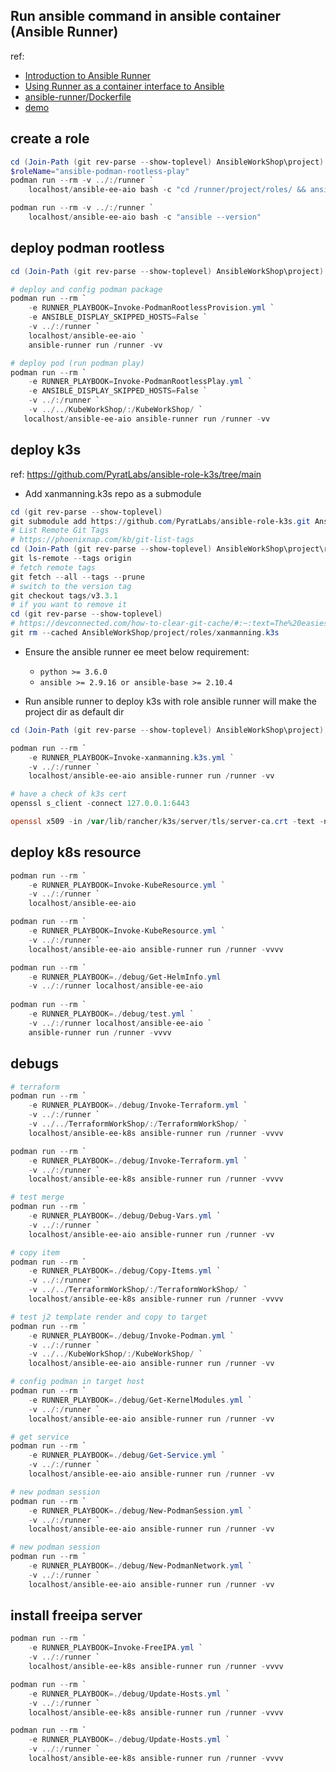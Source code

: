 ## Run ansible command in ansible container (Ansible Runner)
ref: 
 - [Introduction to Ansible Runner](https://ansible-runner.readthedocs.io/en/stable/intro/)
 - [Using Runner as a container interface to Ansible](https://ansible-runner.readthedocs.io/en/stable/container/)
 - [ansible-runner/Dockerfile](https://github.com/ansible/ansible-runner/blob/devel/Dockerfile)
 - [demo](https://github.com/ansible/ansible-runner/tree/devel/demo)


## create a role
```powershell
cd (Join-Path (git rev-parse --show-toplevel) AnsibleWorkShop\project)
$roleName="ansible-podman-rootless-play"
podman run --rm -v ../:/runner `
    localhost/ansible-ee-aio bash -c "cd /runner/project/roles/ && ansible-galaxy init $roleName"

podman run --rm -v ../:/runner `
    localhost/ansible-ee-aio bash -c "ansible --version"
```


## deploy podman rootless
```powershell
cd (Join-Path (git rev-parse --show-toplevel) AnsibleWorkShop\project)

# deploy and config podman package
podman run --rm `
    -e RUNNER_PLAYBOOK=Invoke-PodmanRootlessProvision.yml `
    -e ANSIBLE_DISPLAY_SKIPPED_HOSTS=False `
    -v ../:/runner `
    localhost/ansible-ee-aio `
    ansible-runner run /runner -vv

# deploy pod (run podman play)
podman run --rm `
    -e RUNNER_PLAYBOOK=Invoke-PodmanRootlessPlay.yml `
    -e ANSIBLE_DISPLAY_SKIPPED_HOSTS=False `
    -v ../:/runner `
    -v ../../KubeWorkShop/:/KubeWorkShop/ `
   localhost/ansible-ee-aio ansible-runner run /runner -vv
```

## deploy k3s
ref: 
https://github.com/PyratLabs/ansible-role-k3s/tree/main

- Add xanmanning.k3s repo as a submodule
```powershell
cd (git rev-parse --show-toplevel)
git submodule add https://github.com/PyratLabs/ansible-role-k3s.git AnsibleWorkShop/project/roles/xanmanning.k3s
# List Remote Git Tags
# https://phoenixnap.com/kb/git-list-tags
cd (Join-Path (git rev-parse --show-toplevel) AnsibleWorkShop\project\roles\xanmanning.k3s)
git ls-remote --tags origin
# fetch remote tags
git fetch --all --tags --prune
# switch to the version tag
git checkout tags/v3.3.1
# if you want to remove it
cd (git rev-parse --show-toplevel)
# https://devconnected.com/how-to-clear-git-cache/#:~:text=The%20easiest%20way%20to%20clear%20your%20Git%20cache,ignore%20all%20files%20ending%20in%20%E2%80%9C%20.conf%20%E2%80%9C
git rm --cached AnsibleWorkShop/project/roles/xanmanning.k3s
```

- Ensure the ansible runner ee meet below requirement:
    - `python >= 3.6.0`
    - `ansible >= 2.9.16 or ansible-base >= 2.10.4`

- Run ansible runner to deploy k3s with role
ansible runner will make the project dir as default dir
```powershell
cd (Join-Path (git rev-parse --show-toplevel) AnsibleWorkShop\project)

podman run --rm `
    -e RUNNER_PLAYBOOK=Invoke-xanmanning.k3s.yml `
    -v ../:/runner `
    localhost/ansible-ee-aio ansible-runner run /runner -vv

# have a check of k3s cert
openssl s_client -connect 127.0.0.1:6443

openssl x509 -in /var/lib/rancher/k3s/server/tls/server-ca.crt -text -noout
```

## deploy k8s resource
```powershell
podman run --rm `
    -e RUNNER_PLAYBOOK=Invoke-KubeResource.yml `
    -v ../:/runner `
    localhost/ansible-ee-aio

podman run --rm `
    -e RUNNER_PLAYBOOK=Invoke-KubeResource.yml `
    -v ../:/runner `
    localhost/ansible-ee-aio ansible-runner run /runner -vvvv

podman run --rm `
    -e RUNNER_PLAYBOOK=./debug/Get-HelmInfo.yml     
    -v ../:/runner localhost/ansible-ee-aio
    
podman run --rm `
    -e RUNNER_PLAYBOOK=./debug/test.yml `
    -v ../:/runner localhost/ansible-ee-aio `
    ansible-runner run /runner -vvvv
```

## debugs
```powershell
# terraform
podman run --rm `
    -e RUNNER_PLAYBOOK=./debug/Invoke-Terraform.yml `
    -v ../:/runner `
    -v ../../TerraformWorkShop/:/TerraformWorkShop/ `
    localhost/ansible-ee-k8s ansible-runner run /runner -vvvv

podman run --rm `
    -e RUNNER_PLAYBOOK=./debug/Invoke-Terraform.yml `
    -v ../:/runner `
    localhost/ansible-ee-k8s ansible-runner run /runner -vvvv

# test merge
podman run --rm `
    -e RUNNER_PLAYBOOK=./debug/Debug-Vars.yml `
    -v ../:/runner `
    localhost/ansible-ee-aio ansible-runner run /runner -vv

# copy item
podman run --rm `
    -e RUNNER_PLAYBOOK=./debug/Copy-Items.yml `
    -v ../:/runner `
    -v ../../TerraformWorkShop/:/TerraformWorkShop/ `
    localhost/ansible-ee-k8s ansible-runner run /runner -vvvv

# test j2 template render and copy to target
podman run --rm `
    -e RUNNER_PLAYBOOK=./debug/Invoke-Podman.yml `
    -v ../:/runner `
    -v ../../KubeWorkShop/:/KubeWorkShop/ `
    localhost/ansible-ee-aio ansible-runner run /runner -vv

# config podman in target host
podman run --rm `
    -e RUNNER_PLAYBOOK=./debug/Get-KernelModules.yml `
    -v ../:/runner `
    localhost/ansible-ee-aio ansible-runner run /runner -vv

# get service
podman run --rm `
    -e RUNNER_PLAYBOOK=./debug/Get-Service.yml `
    -v ../:/runner `
    localhost/ansible-ee-aio ansible-runner run /runner -vv

# new podman session
podman run --rm `
    -e RUNNER_PLAYBOOK=./debug/New-PodmanSession.yml `
    -v ../:/runner `
    localhost/ansible-ee-aio ansible-runner run /runner -vv

# new podman session
podman run --rm `
    -e RUNNER_PLAYBOOK=./debug/New-PodmanNetwork.yml `
    -v ../:/runner `
    localhost/ansible-ee-aio ansible-runner run /runner -vv

```


## install freeipa server
```powershell
podman run --rm `
    -e RUNNER_PLAYBOOK=Invoke-FreeIPA.yml `
    -v ../:/runner `
    localhost/ansible-ee-k8s ansible-runner run /runner -vvvv

podman run --rm `
    -e RUNNER_PLAYBOOK=./debug/Update-Hosts.yml `
    -v ../:/runner `
    localhost/ansible-ee-k8s ansible-runner run /runner -vvvv

podman run --rm `
    -e RUNNER_PLAYBOOK=./debug/Update-Hosts.yml `
    -v ../:/runner `
    localhost/ansible-ee-k8s ansible-runner run /runner -vvvv
```